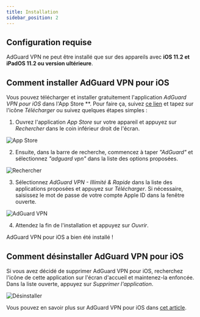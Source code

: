 ```yaml
---
title: Installation
sidebar_position: 2
---
```


## Configuration requise

AdGuard VPN ne peut être installé que sur des appareils avec **iOS 11.2 et iPadOS 11.2 ou version ultérieure**.

## Comment installer AdGuard VPN pour iOS

Vous pouvez télécharger et installer gratuitement l'application *AdGuard VPN pour iOS* dans l'App Store **. Pour faire ça, suivez [ce lien](https://agrd.io/ios_vpn) et tapez sur l'icône *Télécharger* ou suivez quelques étapes simples :

1. Ouvrez l'application *App Store* sur votre appareil et appuyez sur *Rechercher* dans le coin inférieur droit de l'écran.

![App Store](https://cdn.adguardvpn.com/content/kb/vpn/ios/app-store-en.png)

2. Ensuite, dans la barre de recherche, commencez à taper *"AdGuard"* et sélectionnez *"adguard vpn"* dans la liste des options proposées.

![Rechercher](https://cdn.adguardvpn.com/content/kb/vpn/ios/search-en.png)

3. Sélectionnez *AdGuard VPN - Illimité & Rapide* dans la liste des applications proposées et appuyez sur *Télécharger*. Si nécessaire, saisissez le mot de passe de votre compte Apple ID dans la fenêtre ouverte.

![AdGuard VPN](https://cdn.adguardvpn.com/content/kb/vpn/ios/adguard-vpn-en.png)

4. Attendez la fin de l'installation et appuyez sur *Ouvrir*.

AdGuard VPN pour iOS a bien été installé !

## Comment désinstaller AdGuard VPN pour iOS

Si vous avez décidé de supprimer AdGuard VPN pour iOS, recherchez l'icône de cette application sur l'écran d'accueil et maintenez-la enfoncée. Dans la liste ouverte, appuyez sur *Supprimer l'application*.

![Désinstaller](https://cdn.adguardvpn.com/public/Adguard/kb/vpn-install/deinstall-en.png)

Vous pouvez en savoir plus sur AdGuard VPN pour iOS dans [cet article](overview.md).